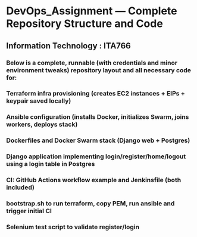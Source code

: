 # DevOps_Assignment — Complete Repository Structure and Code

## Information Technology : ITA766 

### Below is a complete, runnable (with credentials and minor environment tweaks) repository layout and all necessary code for:

### Terraform infra provisioning (creates EC2 instances + EIPs + keypair saved locally)

### Ansible configuration (installs Docker, initializes Swarm, joins workers, deploys stack)

### Dockerfiles and Docker Swarm stack (Django web + Postgres)

### Django application implementing login/register/home/logout using a login table in Postgres

### CI: GitHub Actions workflow example and Jenkinsfile (both included)

### bootstrap.sh to run terraform, copy PEM, run ansible and trigger initial CI

### Selenium test script to validate register/login



